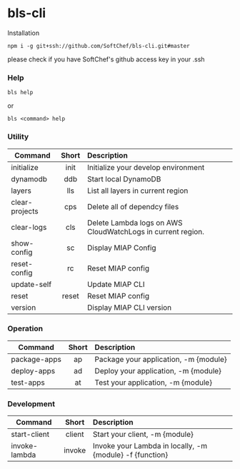 # bls-cli

Installation

```
npm i -g git+ssh://github.com/SoftChef/bls-cli.git#master
```

please check if you have SoftChef's github access key in your .ssh


### Help
```
bls help
```

or 

```
bls <command> help
```

### Utility
| Command | Short | Description |
|---------|:-----:|:------------|
| initialize | init | Initialize your develop environment |
| dynamodb | ddb | Start local DynamoDB |
| layers | lls | List all layers in current region |
| clear-projects | cps | Delete all of dependcy files |
| clear-logs | cls | Delete Lambda logs on AWS CloudWatchLogs in current region. |
| show-config | sc | Display MIAP Config |
| reset-config | rc | Reset MIAP config |
| update-self |  | Update MIAP CLI |
| reset | reset | Reset MIAP config |
| version |  | Display MIAP CLI version |

### Operation
| Command | Short | Description |
|---------|:-----:|:------------|
| package-apps | ap | Package your application, -m {module} |
| deploy-apps | ad | Deploy your application, -m {module} |
| test-apps | at | Test your application, -m {module} |

### Development
| Command | Short | Description |
|---------|:-----:|:------------|
| start-client | client | Start your client, -m {module} |
| invoke-lambda | invoke | Invoke your Lambda in locally, -m {module} -f {function} |
